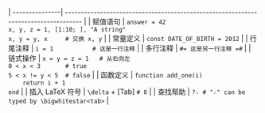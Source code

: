 
| ---------------| ----------------------------------------------------------------------------------- |
| 赋值语句        | `answer = 42`<br>`x, y, z = 1, [1:10; ], "A string"`<br>`x, y = y, x     # 交换 x, y` |
| 常量定义        | `const DATE_OF_BIRTH = 2012`                                                       |
| 行尾注释        | `i = 1           # 这是一行注释`                                                              |
| 多行注释        | `#= 这是另一行注释 =#`                                                              |
| 链式操作        | `x = y = z = 1   # 从右向左`<br>`0 < x < 3       # true`<br>`5 < x != y < 5  # false` |
| 函数定义        | `function add_one(i)`<br>`    return i + 1`<br>`end`                               |
| 插入 LaTeX 符号 | `\delta` + [Tab] `# δ`                                                              |
| 查找帮助        | `?☆ # "☆" can be typed by \bigwhitestar<tab>`               |
